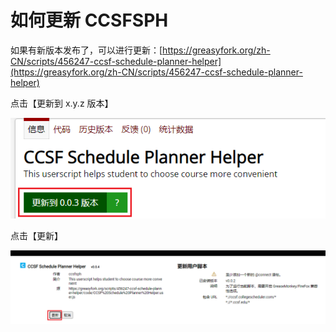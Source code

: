 # 如何更新 CCSFSPH

如果有新版本发布了，可以进行更新：[https://greasyfork.org/zh-CN/scripts/456247-ccsf-schedule-planner-helper](https://greasyfork.org/zh-CN/scripts/456247-ccsf-schedule-planner-helper)

点击【更新到 x.y.z 版本】

![image-20221208155055973](./pictures/update-ccsfsph/image-20221208155055973.png)

点击【更新】

![image-20221208155843026](./pictures/update-ccsfsph/image-20221208155843026.png)